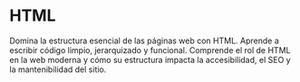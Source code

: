 # HTML

Domina la estructura esencial de las páginas web con HTML. Aprende a escribir código limpio, jerarquizado y funcional. Comprende el rol de HTML en la web moderna y cómo su estructura impacta la accesibilidad, el SEO y la mantenibilidad del sitio.